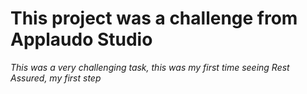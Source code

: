 # This project was a challenge from Applaudo Studio

*This was a very challenging task, this was my first time seeing Rest Assured, my first step*
